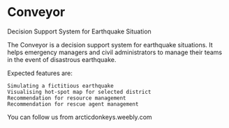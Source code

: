 # Conveyor
Decision Support System for Earthquake Situation

The Conveyor is a decision support system for earthquake situations. It helps emergency managers and civil administrators to manage their teams in the event of disastrous earthquake.

Expected features are: 

    Simulating a fictitious earthquake
    Visualising hot-spot map for selected district
    Recommendation for resource management
    Recommendation for rescue agent management
    
You can follow us from arcticdonkeys.weebly.com
